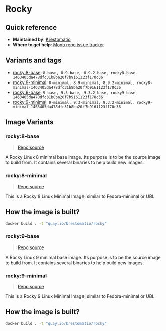 # Rocky
## Quick reference
- **Maintained by**:
[Krestomatio](https://krestomatio.com)
- **Where to get help**:
[Mono repo issue tracker](https://github.com/krestomatio/container_builder/issues)

## Variants and tags
- [rocky:8-base](#rocky8-base): `8-base, 8.9-base, 8.9.2-base, rocky8-base-1463405da478dfc31b8ba20f7b9161123f170c36`
- [rocky:8-minimal](#rocky8-minimal): `8-minimal, 8.9-minimal, 8.9.2-minimal, rocky8-minimal-1463405da478dfc31b8ba20f7b9161123f170c36`
- [rocky:9-base](#rocky9-base): `9-base, 9.3-base, 9.3.2-base, rocky9-base-1463405da478dfc31b8ba20f7b9161123f170c36`
- [rocky:9-minimal](#rocky9-minimal): `9-minimal, 9.3-minimal, 9.3.2-minimal, rocky9-minimal-1463405da478dfc31b8ba20f7b9161123f170c36`


## Image Variants
### rocky:8-base
> [Repo source](https://github.com/krestomatio/container_builder/tree/master/rocky/rocky8-base)

A Rocky Linux 8 minimal base image. Its purpose is to be the source image to build from. It contains several binaries to help build new images.

### rocky:8-minimal
> [Repo source](https://github.com/krestomatio/container_builder/tree/master/rocky/rocky8-minimal)

This is a Rocky 8 Linux Minimal Image, similar to Fedora-minimal or UBI.

## How the image is built?
```bash
docker build . -t "quay.io/krestomatio/rocky"
```

### rocky:9-base
> [Repo source](https://github.com/krestomatio/container_builder/tree/master/rocky/rocky9-base)

A Rocky Linux 9 minimal base image. Its purpose is to be the source image to build from. It contains several binaries to help build new images.

### rocky:9-minimal
> [Repo source](https://github.com/krestomatio/container_builder/tree/master/rocky/rocky9-minimal)

This is a Rocky 9 Linux Minimal Image, similar to Fedora-minimal or UBI.

## How the image is built?
```bash
docker build . -t "quay.io/krestomatio/rocky"
```

